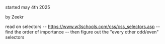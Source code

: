 started may 4th 2025

by Zeekr

read on selectors
-- https://www.w3schools.com/css/css_selectors.asp
-- find the order of importance
-- then figure out the "every other odd/even" selectors
